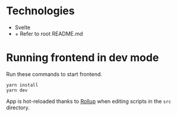 # Technologies

- Svelte
- \+ Refer to root README.md

# Running frontend in dev mode

Run these commands to start frontend.

```shell
yarn install
yarn dev
```

App is hot-reloaded thanks to [Rollup](https://rollupjs.org) when editing scripts in the `src` directory.
